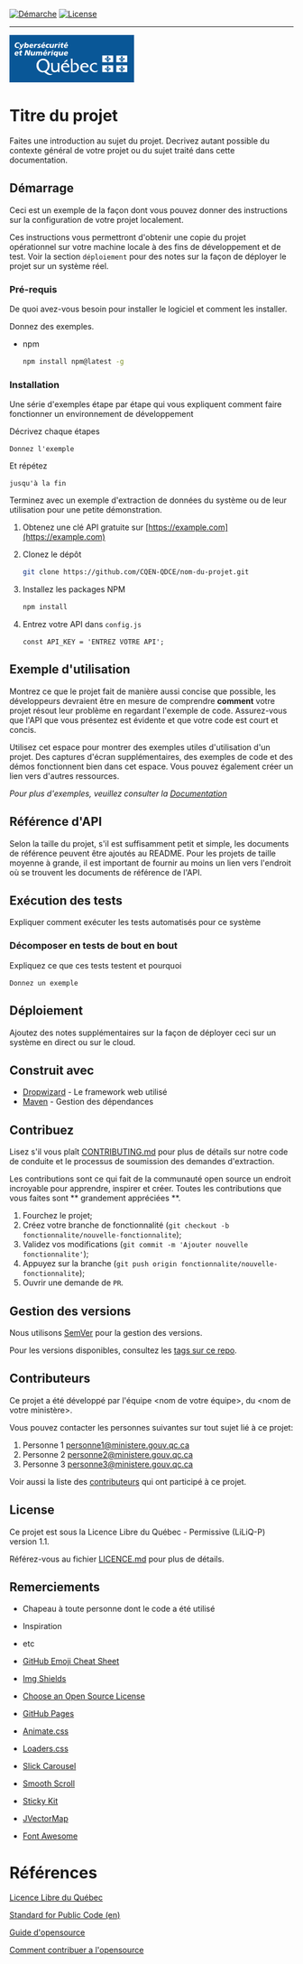 <!-- PROJECT SHIELDS -->
<!--
*** J'utilise les liens avec le "markdown reference style" pour une meilleure lisibilité. 
*** Les liens de référence sont entourés par des brackets [ ] au lieu de parenteses ( ).
*** Voir la fin de ce document pour la déclaration des variables de référence. 
*** Ceci est une syntaxe optionnelle que vous pouvez utiliser. 
*** https://www.markdownguide.org/basic-syntax/#reference-style-links
-->

[![Démarche][demarche-shield]][demarche-url]
[![License][license-LiLiQ-shield]][license-LiLiQ-url]

---
<!-- LOGO DU PROJET OU DE L'ORGANISME PUBLIQUE -->

<div>
    <img src="./images/mcn.png" />
</div>

<!-- PROJET -->
# Titre du projet 

Faites une introduction au sujet du projet. Decrivez autant possible du contexte général de votre projet ou du sujet traité dans cette documentation. 

## Démarrage 


Ceci est un exemple de la façon dont vous pouvez donner des instructions sur la configuration de votre projet localement.

Ces instructions vous permettront d'obtenir une copie du projet opérationnel sur votre machine locale à des fins de développement et de test. Voir la section `déploiement` pour des notes sur la façon de déployer le projet sur un système réel. 


### Pré-requis

De quoi avez-vous besoin pour installer le logiciel et comment les installer. 

Donnez des exemples. 

* npm
  ```sh
  npm install npm@latest -g
  ```


### Installation

Une série d'exemples étape par étape qui vous expliquent comment faire fonctionner un environnement de développement


Décrivez chaque étapes

```
Donnez l'exemple
```

Et répétez

```
jusqu'à la fin
```

Terminez avec un exemple d'extraction de données du système ou de leur utilisation pour une petite démonstration. 

1. Obtenez une clé API gratuite sur [https://example.com](https://example.com)
2. Clonez le dépôt

   ```sh
   git clone https://github.com/CQEN-QDCE/nom-du-projet.git
   ```

3. Installez les packages NPM

   ```sh
   npm install
   ```

4. Entrez votre API dans `config.js`
   ```JS
   const API_KEY = 'ENTREZ VOTRE API';
   ```


## Exemple d'utilisation

Montrez ce que le projet fait de manière aussi concise que possible, les développeurs devraient être en mesure de comprendre **comment** votre projet résout leur problème en regardant l'exemple de code. Assurez-vous que l'API que vous présentez est évidente et que votre code est court et concis.

Utilisez cet espace pour montrer des exemples utiles d'utilisation d'un projet. Des captures d'écran supplémentaires, des exemples de code et des démos fonctionnent bien dans cet espace. Vous pouvez également créer un lien vers d'autres ressources.

_Pour plus d'exemples, veuillez consulter la [Documentation](https://example.com)_

## Référence d'API

Selon la taille du projet, s'il est suffisamment petit et simple, les documents de référence peuvent être ajoutés au README. Pour les projets de taille moyenne à grande, il est important de fournir au moins un lien vers l'endroit où se trouvent les documents de référence de l'API.

## Exécution des tests

Expliquer comment exécuter les tests automatisés pour ce système

### Décomposer en tests de bout en bout

Expliquez ce que ces tests testent et pourquoi

```
Donnez un exemple
```

## Déploiement

Ajoutez des notes supplémentaires sur la façon de déployer ceci sur un système en direct ou sur le cloud. 

## Construit avec

* [Dropwizard](http://www.dropwizard.io/1.0.2/docs/) - Le framework web utilisé
* [Maven](https://maven.apache.org/) - Gestion des dépendances


## Contribuez

Lisez s'il vous plaît [CONTRIBUTING.md](./CONTRIBUTING.md) pour plus de détails sur notre code de conduite et le processus de soumission des demandes d'extraction.

Les contributions sont ce qui fait de la communauté open source un endroit incroyable pour apprendre, inspirer et créer. Toutes les contributions que vous faites sont ** grandement appréciées **.

1. Fourchez le projet;
2. Créez votre branche de fonctionnalité (`git checkout -b fonctionnalite/nouvelle-fonctionnalite`);
3. Validez vos modifications (`git commit -m 'Ajouter nouvelle fonctionnalite'`);
4. Appuyez sur la branche (`git push origin fonctionnalite/nouvelle-fonctionnalite`);
5. Ouvrir une demande de `PR`.


## Gestion des versions

Nous utilisons [SemVer](https://semver.org/lang/fr/) pour la gestion des versions. 

Pour les versions disponibles, consultez les [tags sur ce repo](https://github.com/CQEN-QDCE/nom-du-projet/tags).


## Contributeurs 

Ce projet a été développé par l'équipe <nom de votre équipe>, du <nom de votre ministère>. 

Vous pouvez contacter les personnes suivantes sur tout sujet lié à ce projet: 

1. Personne 1 <personne1@ministere.gouv.qc.ca>
1. Personne 2 <personne2@ministere.gouv.qc.ca>
1. Personne 3 <personne3@ministere.gouv.qc.ca>

Voir aussi la liste des [contributeurs](https://github.com/CQEN-QDCE/nom-du-projet/contributors) qui ont participé à ce projet.

<!-- LICENSE -->
## License

Ce projet est sous la Licence Libre du Québec - Permissive (LiLiQ-P) version 1.1. 

Référez-vous au fichier [LICENCE.md](LICENCE.md) pour plus de détails. 


<!-- REMERCIEMENTS -->
## Remerciements
* Chapeau à toute personne dont le code a été utilisé
* Inspiration
* etc

* [GitHub Emoji Cheat Sheet](https://www.webpagefx.com/tools/emoji-cheat-sheet)
* [Img Shields](https://shields.io)
* [Choose an Open Source License](https://choosealicense.com)
* [GitHub Pages](https://pages.github.com)
* [Animate.css](https://daneden.github.io/animate.css)
* [Loaders.css](https://connoratherton.com/loaders)
* [Slick Carousel](https://kenwheeler.github.io/slick)
* [Smooth Scroll](https://github.com/cferdinandi/smooth-scroll)
* [Sticky Kit](http://leafo.net/sticky-kit)
* [JVectorMap](http://jvectormap.com)
* [Font Awesome](https://fontawesome.com)





# Références 

[Licence Libre du Québec](https://forge.gouv.qc.ca/licence/)

[Standard for Public Code (en)](https://standard.publiccode.net/)

[Guide d'opensource](https://opensource.guide/fr/)

[Comment contribuer a l'opensource](https://opensource.guide/fr/how-to-contribute/)




<!-- MARKDOWN LINKS & IMAGES -->
<!-- https://www.markdownguide.org/basic-syntax/#reference-style-links -->

[demarche-url]: https://www.quebec.ca/gouv/politiques-orientations/vitrine-numeriqc/accompagnement-des-organismes-publics/demarche-conception-services-numeriques
[demarche-shield]: https://img.shields.io/badge/Lifecycle-Experimental-339999
[license-LiLiQ-url]: LICENSE_FR
[license-LiLiQ-shield]: https://img.shields.io/badge/Licence-LiLiQ--R-blue